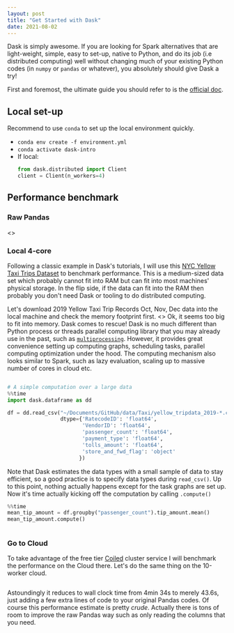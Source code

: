 ```yaml
---
layout: post
title: "Get Started with Dask"
date: 2021-08-02
---
```

<span class="dropcap">D</span>ask is simply awesome. If you are looking for Spark alternatives that are light-weight, simple, easy to set-up, native to Python, and do its job (i.e distributed computing) well without changing much of your existing Python codes (in `numpy` or `pandas` or whatever), you absolutely should give Dask a try!

First and foremost, the ultimate guide you should refer to is the [official doc](https://docs.dask.org/en/latest/install.html).

## Local set-up
Recommend to use `conda` to set up the local environment quickly.

- `conda env create -f environment.yml`
- `conda activate dask-intro`
- If local:
    ```Python
    from dask.distributed import Client
    client = Client(n_workers=4)
    ```


## Performance benchmark
### Raw Pandas

<>

### Local 4-core
Following a classic example in Dask's tutorials, I will use this [NYC Yellow Taxi Trips Dataset](https://www1.nyc.gov/site/tlc/about/tlc-trip-record-data.page) to benchmark performance. This is a medium-sized data set which probably cannot fit into RAM but can fit into most machines' physical storage. In the flip side, if the data can fit into the RAM then probably you don't need Dask or tooling to do distributed computing.

Let's download 2019 Yellow Taxi Trip Records Oct, Nov, Dec data into the local machine and check the memory footprint first.
<>
Ok, it seems too big to fit into memory.
Dask comes to rescue! Dask is no much different than Python process or threads parallel computing library that you may already use in the past, such as [`multiprocessing`](https://docs.python.org/3/library/multiprocessing.html).
However, it provides great convenience setting up computing graphs, scheduling tasks, parallel computing optimization under the hood. The computing mechanism also looks similar to Spark, such as lazy evaluation, scaling up to massive number of cores in cloud etc.

<figure>
    <img src="{{ '/assets/img/dask-overview.svg' | prepend: site.baseurl }}" alt="">
</figure>


```python
# A simple computation over a large data
%%time
import dask.dataframe as dd

df = dd.read_csv("~/Documents/GitHub/data/Taxi/yellow_tripdata_2019-*.csv",
                 dtype={'RatecodeID': 'float64',
                        'VendorID': 'float64',
                        'passenger_count': 'float64',
                        'payment_type': 'float64',
                        'tolls_amount': 'float64',
                        'store_and_fwd_flag': 'object'
                       })

```
Note that Dask estimates the data types with a small sample of data to stay efficient, so a good practice is to specify data types during `read_csv()`.
Up to this point, nothing actually happens except for the task graphs are set up. Now it's time actually kicking off the computation by calling `.compute()`

```python
%%time
mean_tip_amount = df.groupby("passenger_count").tip_amount.mean()
mean_tip_amount.compute()
```
<figure>
    <img src="{{ '/assets/img/dask-local.png' | prepend: site.baseurl }}" alt="">
</figure>

### Go to Cloud
To take advantage of the free tier [Coiled](https://coiled.io/) cluster service I will benchmark the performance on the Cloud there. Let's do the same thing on the 10-worker cloud.
<figure>
    <img src="{{ '/assets/img/dask-cloud.png' | prepend: site.baseurl }}" alt="">
</figure>

Astoundingly it reduces to wall clock time from 4min 34s to merely 43.6s, just adding a few extra lines of code to your original Pandas codes. Of course this performance estimate is pretty *crude*. Actually there is tons of room to improve the raw Pandas way such as only reading the columns that you need.




















